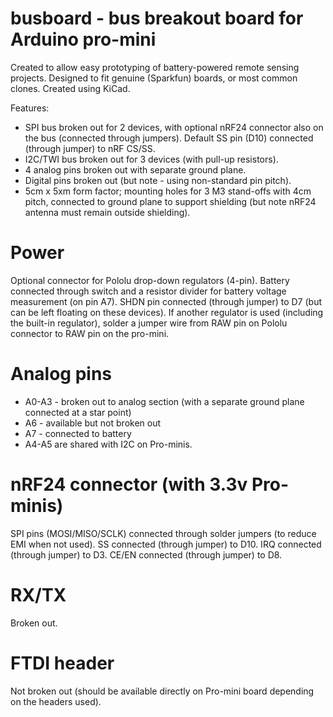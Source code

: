 # busboard - bus breakout board for Arduino pro-mini
Created to allow easy prototyping of battery-powered remote sensing projects.
Designed to fit genuine (Sparkfun) boards, or most common clones.
Created using KiCad.

Features:
* SPI bus broken out for 2 devices, with optional nRF24 connector also on the bus (connected through jumpers). Default SS pin (D10) connected (through jumper) to nRF CS/SS.
* I2C/TWI bus broken out for 3 devices (with pull-up resistors).
* 4 analog pins broken out with separate ground plane.
* Digital pins broken out (but note - using non-standard pin pitch).
* 5cm x 5xm form factor; mounting holes for 3 M3 stand-offs with 4cm pitch, connected to ground plane to support shielding (but note nRF24 antenna must remain outside shielding).

# Power
Optional connector for Pololu drop-down regulators (4-pin). Battery connected through switch and a resistor divider for battery voltage measurement (on pin A7).
SHDN pin connected (through jumper) to D7 (but can be left floating on these devices).
If another regulator is used (including the built-in regulator), solder a jumper wire from RAW pin on Pololu connector to RAW pin on the pro-mini.

# Analog pins
* A0-A3 - broken out to analog section (with a separate ground plane connected at a star point)
* A6 - available but not broken out
* A7 - connected to battery
* A4-A5 are shared with I2C on Pro-minis.

# nRF24 connector (with 3.3v Pro-minis)
SPI pins (MOSI/MISO/SCLK) connected through solder jumpers (to reduce EMI when not used).
SS connected (through jumper) to D10.
IRQ connected (through jumper) to D3.
CE/EN connected (through jumper) to D8.

# RX/TX
Broken out.

# FTDI header
Not broken out (should be available directly on Pro-mini board depending on the headers used).

